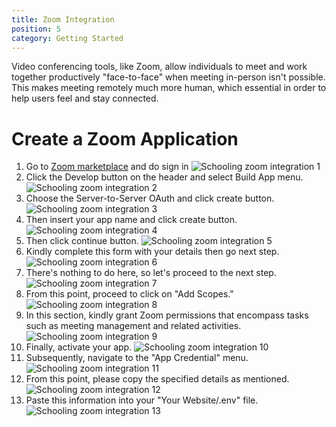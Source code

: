 ```yaml
---
title: Zoom Integration
position: 5
category: Getting Started
---
```


Video conferencing tools, like Zoom, allow individuals to meet and work together productively "face-to-face" when meeting in-person isn't possible. This makes meeting remotely much more human, which essential in order to help users feel and stay connected.

# Create a Zoom Application

1. Go to [Zoom marketplace](https://marketplace.zoom.us/) and do sign in
   ![Schooling zoom integration 1](/docs/schooling/zooms1.png)
2. Click the Develop button on the header and select Build App menu.
   ![Schooling zoom integration 2](/docs/schooling/zooms2.png)
3. Choose the Server-to-Server OAuth and click create button.
   ![Schooling zoom integration 3](/docs/schooling/zoom3.png)
4. Then insert your app name and click create button.
   ![Schooling zoom integration 4](/docs/schooling/zoom4.png)
5. Then click continue button.
   ![Schooling zoom integration 5](/docs/schooling/zoom5.png)
6. Kindly complete this form with your details then go next step.
   ![Schooling zoom integration 6](/docs/schooling/zoom6.png)
7. There's nothing to do here, so let's proceed to the next step.
   ![Schooling zoom integration 7](/docs/schooling/zoom7.png)
8. From this point, proceed to click on "Add Scopes."
   ![Schooling zoom integration 8](/docs/schooling/zoom8.png)
9. In this section, kindly grant Zoom permissions that encompass tasks such as meeting management and related activities.
   ![Schooling zoom integration 9](/docs/schooling/zoom9.png)
10. Finally, activate your app.
    ![Schooling zoom integration 10](/docs/schooling/zoom10.png)
11. Subsequently, navigate to the "App Credential" menu.
    ![Schooling zoom integration 11](/docs/schooling/zoom11.png)
12. From this point, please copy the specified details as mentioned.
    ![Schooling zoom integration 12](/docs/schooling/zoom12.png)
13. Paste this information into your "Your Website/.env" file.
    ![Schooling zoom integration 13](/docs/schooling/zoom13.png)
